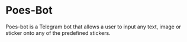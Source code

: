 # Poes-Bot

Poes-bot is a Telegram bot that allows a user to input any text, image or sticker onto any of the predefined stickers.
